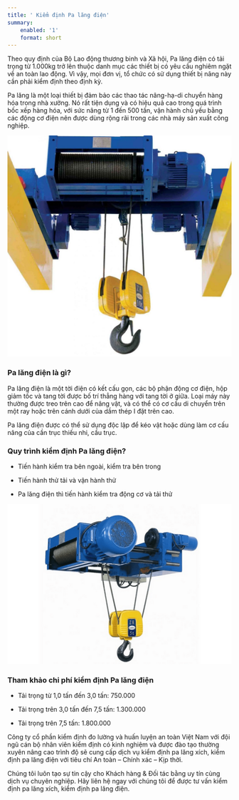 ```yaml
---
title: ' Kiểm định Pa lăng điện'
summary:
    enabled: '1'
    format: short
---
```


Theo quy định của Bộ Lao động thương binh và Xã hội, Pa lăng điện có tải trọng từ 1.000kg trở lên thuộc danh mục các thiết bị có yêu cầu nghiêm ngặt về an toàn lao động. Vì vậy, mọi đơn vị, tổ chức có sử dụng thiết bị nâng này cần phải kiểm định theo định kỳ.

Pa lăng là một loại thiết bị đảm bảo các thao tác nâng-hạ-di chuyển hàng hóa trong nhà xưởng. Nó rất tiện dụng và có hiệu quả cao trong quá trình bốc xếp hàng hóa, với sức nâng từ 1 đến 500 tấn, vận hành chủ yếu bằng các động cơ điện nên được dùng rộng rãi trong các nhà máy sản xuất công nghiệp.

![kiem dinh pa lang dien](kiem-dinh-pa-lang-dien-1024x1008.jpg)

### Pa lăng điện là gì?

Pa lăng điện là một tời điện có kết cấu gọn, các bộ phận động cơ điện, hộp giảm tốc và tang tời được bố trí thẳng hàng với tang tời ở giữa. Loại máy này thường được treo trên cao để nâng vật, và có thể có cơ cấu di chuyển trên một ray hoặc trên cánh dưới của dầm thép I đặt trên cao.

Pa lăng điện được có thể sử dụng độc lập để kéo vật hoặc dùng làm cơ cấu nâng của cần trục thiếu nhi, cầu trục.

### Quy trình kiểm định Pa lăng điện?

- Tiến hành kiểm tra bên ngoài, kiểm tra bên trong

- Tiến hành thử tải và vận hành thử

- Pa lăng điện thì tiến hành kiểm tra động cơ và tải thử

![kiem dinh pa lang dien](kiem-dinh-pa-lang-dien.png)

### Tham khảo chi phí kiểm định Pa lăng điện

- Tải trọng từ 1,0 tấn đến 3,0 tấn: 750.000

- Tải trọng trên 3,0 tấn đến 7,5 tấn: 1.300.000

- Tải trọng trên 7,5 tấn: 1.800.000

Công ty cổ phần kiểm định đo lường và huấn luyện an toàn Việt Nam với đội ngũ cán bộ nhân viên kiểm định có kinh nghiệm và được đào tạo thường xuyên nâng cao trình độ sẽ cung cấp dịch vụ kiểm định pa lăng xích, kiểm định pa lăng điện với tiêu chí An toàn – Chính xác – Kịp thời.

Chúng tôi luôn tạo sự tin cậy cho Khách hàng & Đối tác bằng uy tín cùng dịch vụ chuyên nghiệp. Hãy liên hệ ngay với chúng tôi để được tư vấn kiểm định pa lăng xích, kiểm định pa lăng điện.
